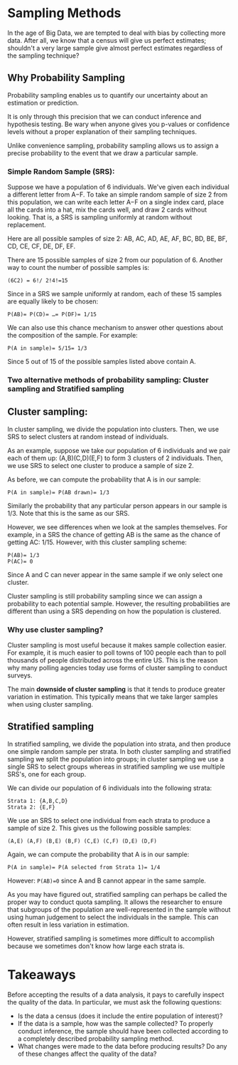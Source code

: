 # Sampling Methods

In the age of Big Data, we are tempted to deal with bias by collecting more data. After all, we know that a census will give us perfect estimates; shouldn't a very large sample give almost perfect estimates regardless of the sampling technique?

## Why Probability Sampling

Probability sampling enables us to quantify our uncertainty about an estimation or prediction. 

It is only through this precision that we can conduct inference and hypothesis testing. Be wary when anyone gives you p-values or confidence levels without a proper explanation of their sampling techniques.

Unlike convenience sampling, probability sampling allows us to assign a precise probability to the event that we draw a particular sample.

### Simple Random Sample (SRS):

Suppose we have a population of 6 individuals. We've given each individual a different letter from A−F.
To take an simple random sample of size 2 from this population, we can write each letter A−F on a single index card, place all the cards into a hat, mix the cards well, and draw 2 cards without looking. That is, a SRS is sampling uniformly at random without replacement.

Here are all possible samples of size 2: AB, AC, AD, AE, AF, BC, BD, BE, BF, CD, CE, CF, DE, DF, EF.

There are 15 possible samples of size 2 from our population of 6. Another way to count the number of possible samples is:
```
(6C2) = 6!/ 2!4!=15
```

Since in a SRS we sample uniformly at random, each of these 15 samples are equally likely to be chosen: 
```
P(AB)= P(CD)= …= P(DF)= 1/15
```

We can also use this chance mechanism to answer other questions about the composition of the sample. For example:
```
P(A in sample)= 5/15= 1/3
```
Since 5 out of 15 of the possible samples listed above contain A.

### Two alternative methods of probability sampling: Cluster sampling and Stratified sampling

## Cluster sampling:
In cluster sampling, we divide the population into clusters. Then, we use SRS to select clusters at random instead of individuals.

As an example, suppose we take our population of 6 individuals and we pair each of them up: (A,B)(C,D)(E,F) to form 3 clusters of 2 individuals. Then, we use SRS to select one cluster to produce a sample of size 2.

As before, we can compute the probability that A is in our sample:
```
P(A in sample)= P(AB drawn)= 1/3
```
Similarly the probability that any particular person appears in our sample is 1/3. Note that this is the same as our SRS. 

However, we see differences when we look at the samples themselves. For example, in a SRS the chance of getting AB is the same as the chance of getting AC: 1/15. However, with this cluster sampling scheme:
```
P(AB)= 1/3
P(AC)= 0
```
Since A and C can never appear in the same sample if we only select one cluster.

Cluster sampling is still probability sampling since we can assign a probability to each potential sample. However, the resulting probabilities are different than using a SRS depending on how the population is clustered.

### Why use cluster sampling? 
Cluster sampling is most useful because it makes sample collection easier. For example, it is much easier to poll towns of 100 people each than to poll thousands of people distributed across the entire US. This is the reason why many polling agencies today use forms of cluster sampling to conduct surveys.

The main **downside of cluster sampling** is that it tends to produce greater variation in estimation. This typically means that we take larger samples when using cluster sampling.


## Stratified sampling
In stratified sampling, we divide the population into strata, and then produce one simple random sample per strata. In both cluster sampling and stratified sampling we split the population into groups; in cluster sampling we use a single SRS to select groups whereas in stratified sampling we use multiple SRS's, one for each group.


We can divide our population of 6 individuals into the following strata:
```
Strata 1: {A,B,C,D}
Strata 2: {E,F}
```
We use an SRS to select one individual from each strata to produce a sample of size 2. This gives us the following possible samples:
```
(A,E) (A,F) (B,E) (B,F) (C,E) (C,F) (D,E) (D,F)
```
Again, we can compute the probability that A is in our sample:
```
P(A in sample)= P(A selected from Strata 1)= 1/4
```
However: ```P(AB)=0``` since A and B cannot appear in the same sample.

As you may have figured out, stratified sampling can perhaps be called the proper way to conduct quota sampling. It allows the researcher to ensure that subgroups of the population are well-represented in the sample without using human judgement to select the individuals in the sample. This can often result in less variation in estimation. 

However, stratified sampling is sometimes more difficult to accomplish because we sometimes don't know how large each strata is.



# Takeaways

Before accepting the results of a data analysis, it pays to carefully inspect the quality of the data. In particular, we must ask the following questions:
- Is the data a census (does it include the entire population of interest)?
- If the data is a sample, how was the sample collected? To properly conduct inference, the sample should have been collected according to a completely described probability sampling method.
- What changes were made to the data before producing results? Do any of these changes affect the quality of the data?

